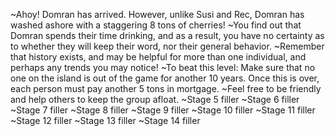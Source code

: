 ~Ahoy! Domran has arrived. However, unlike Susi and Rec, Domran has washed ashore with a staggering 8 tons of cherries!
~You find out that Domran spends their time drinking, and as a result, you have no certainty as to whether they will keep their word, nor their general behavior.
~Remember that history exists, and may be helpful for more than one individual, and perhaps any trends you may notice!
~To beat this level: Make sure that no one on the island is out of the game for another 10 years. Once this is over, each person must pay another 5 tons in mortgage. ~Feel free to be friendly and help others to keep the group afloat.
~Stage 5 filler
~Stage 6 filler
~Stage 7 filler
~Stage 8 filler
~Stage 9 filler
~Stage 10 filler
~Stage 11 filler
~Stage 12 filler
~Stage 13 filler
~Stage 14 filler